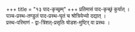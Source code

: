 +++
title = "१३ पाद-कृच्छ्रम्"
+++
प्रतिमासं पाद-कृच्छ्रं कुर्यात् ।  
पञ्च-प्रस्थ-तण्डुलं पाद-प्रस्थ-घृतं च श्रोत्रियेभ्यो दद्यात् ।  
प्रस्थ-परिमाणं - द्वा-त्रिंशत्-प्रसृतिः षोडश-मुष्टिर् वा प्रस्थः । 
